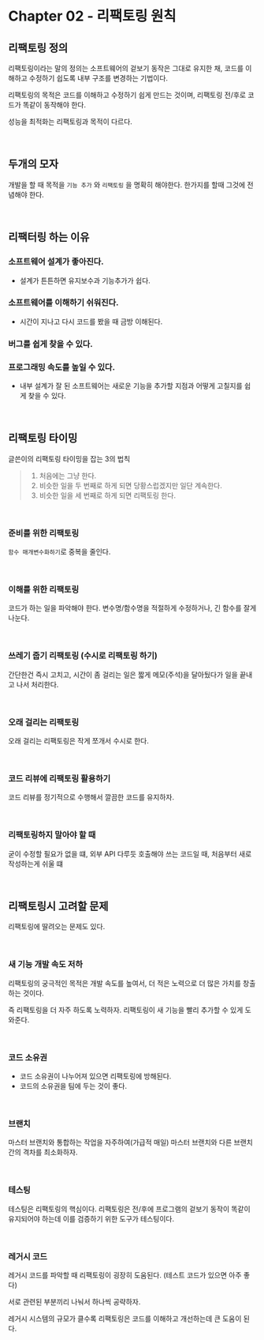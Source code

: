 # Chapter 02 - 리팩토링 원칙

## 리팩토링 정의

리팩토링이라는 말의 정의는 소프트웨어의 겉보기 동작은 그대로 유지한 채, 코드를 이해하고 수정하기 쉽도록 내부 구조를 변경하는 기법이다. 

리팩토링의 목적은 코드를 이해하고 수정하기 쉽게 만드는 것이며, 리팩토링 전/후로 코드가 똑같이 동작해야 한다.

성능을 최적화는 리팩토링과 목적이 다르다.

</br>

## 두개의 모자

개발을 할 때 목적을 `기능 추가` 와 `리팩토링` 을 명확히 해야한다. 한가지를 할때 그것에 전념해야 한다.

</br>

## 리팩터링 하는 이유
### 소프트웨어 설계가 좋아진다.
- 설계가 튼튼하면 유지보수과 기능추가가 쉽다.
### 소프트웨어를 이해하기 쉬워진다.
- 시간이 지나고 다시 코드를 봤을 때 금방 이해된다. 
### 버그를 쉽게 찾을 수 있다.
### 프로그래밍 속도를 높일 수 있다.
- 내부 설계가 잘 된 소프트웨어는 새로운 기능을 추가할 지점과 어떻게 고칠지를 쉽게 찾을 수 있다.

</br>

## 리팩토링 타이밍
글쓴이의 리팩토링 타이밍을 잡는 3의 법칙
> 1. 처음에는 그냥 한다.
> 2. 비슷한 일을 두 번째로 하게 되면 당황스럽겠지만 일단 계속한다.
> 3. 비슷한 일을 세 번째로 하게 되면 리팩토링 한다.

</br>

### 준비를 위한 리팩토링
`함수 매개변수화하기`로 중복을 줄인다.

</br>

### 이해를 위한 리팩토링
코드가 하는 일을 파악해야 한다. 변수명/함수명을 적절하게 수정하거나, 긴 함수를 잘게 나눈다.

</br>

### 쓰레기 줍기 리팩토링 (수시로 리팩토링 하기)
간단한건 즉시 고치고, 시간이 좀 걸리는 일은 짧게 메모(주석)을 달아뒀다가 일을 끝내고 나서 처리한다. 

</br>

### 오래 걸리는 리팩토링
오래 걸리는 리팩토링은 작게 쪼개서 수시로 한다. 

</br>

### 코드 리뷰에 리팩토링 활용하기
코드 리뷰를 정기적으로 수행해서 깔끔한 코드를 유지하자.

</br>

### 리팩토링하지 말아야 할 때
굳이 수정할 필요가 없을 떄, 외부 API 다루듯 호출해야 쓰는 코드일 때, 처음부터 새로 작성하는게 쉬울 떄

</br>

## 리팩토링시 고려할 문제
리팩토링에 딸려오는 문제도 있다.

</br>

### 새 기능 개발 속도 저하
리팩토링의 궁극적인 목적은 개발 속도를 높여서, 더 적은 노력으로 더 많은 가치를 창출하는 것이다.

즉 리팩토링을 더 자주 하도록 노력하자. 리팩토링이 새 기능을 빨리 추가할 수 있게 도와준다.

</br>

### 코드 소유권
- 코드 소유권이 나누어져 있으면 리팩토링에 방해된다.
- 코드의 소유권을 팀에 두는 것이 좋다. 

</br>

### 브랜치
마스터 브랜치와 통합하는 작업을 자주하여(가급적 매일) 마스터 브랜치와 다른 브랜치간의 격차를 최소화하자.

</br>

### 테스팅
테스팅은 리팩토링의 핵심이다. 리팩토링은 전/후에 프로그램의 겉보기 동작이 똑같이 유지되어야 하는데 이를 검증하기 위한 도구가 테스팅이다.

</br>

### 레거시 코드
레거시 코드를 파악할 때 리팩토링이 굉장히 도움된다. (테스트 코드가 있으면 아주 좋다)

서로 관련된 부분끼리 나눠서 하나씩 공략하자.

레거시 시스템의 규모가 클수록 리팩토링은 코드를 이해하고 개선하는데 큰 도움이 된다.
